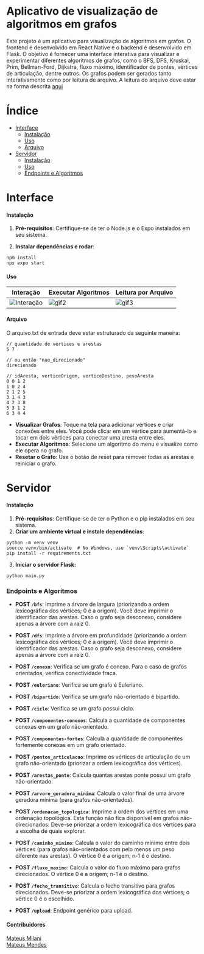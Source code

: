 # Aplicativo de visualização de algoritmos em grafos

Este projeto é um aplicativo para visualização de algoritmos em grafos. O frontend é desenvolvido em React Native e o backend é desenvolvido em Flask. O objetivo é fornecer uma interface interativa para visualizar e experimentar diferentes algoritmos de grafos, como o BFS, DFS, Kruskal, Prim, Bellman-Ford, Dijkstra, fluxo máximo, identificador de pontes, vértices de articulação, dentre outros. Os grafos podem ser gerados tanto interativamente como por leitura de arquivo. A leitura do arquivo deve estar na forma descrita [aqui](#arquivo)

# Índice


- [Interface](#interface)
  - [Instalação](#instalação)
  - [Uso](#uso)
  - [Arquivo](#arquivo)
- [Servidor](#servidor)
  - [Instalação](#instalação)
  - [Uso](#uso)
  - [Endpoints e Algoritmos](#endpoints-e-algoritmos)

# Interface

#### Instalação

1. **Pré-requisitos**: Certifique-se de ter o Node.js e o Expo instalados em seu sistema.

2. **Instalar dependências e rodar**:

```
npm install
npx expo start
```

#### Uso

| Interação                                                                                     | Executar Algoritmos                                                                      | Leitura por Arquivo                                                                         |
| --------------------------------------------------------------------------------------------- | ---------------------------------------------------------------------------------------- | ------------------------------------------------------------------------------------------- |
| ![Interação](https://github.com/user-attachments/assets/fba80817-efb5-45e7-99bc-7d23c46298fb) | ![gif2](https://github.com/user-attachments/assets/159b6c6c-ece2-4386-a552-4986b4128251) | ![gif3](https://github.com/user-attachments/assets/0a46cbe1-4e3a-4c3b-9e9d-e0861c9e7f0d)    |

#### Arquivo

O arquivo txt de entrada deve estar estruturado da seguinte maneira:

```
// quantidade de vértices e arestas
5 7

// ou então "nao_direcionado"
direcionado

// idAresta, verticeOrigem, verticeDestino, pesoAresta
0 0 1 2
1 0 2 4
2 1 2 5
3 1 4 3
4 2 3 8
5 3 1 2
6 3 4 4
```

- **Visualizar Grafos**: Toque na tela para adicionar vértices e criar conexões entre eles. Você pode clicar em um vértice para aumentá-lo e tocar em dois vértices para conectar uma aresta entre eles.
- **Executar Algoritmos**: Selecione um algoritmo do menu e visualize como ele opera no grafo.
- **Resetar o Grafo**: Use o botão de reset para remover todas as arestas e reiniciar o grafo.

# Servidor

#### Instalação

1. **Pré-requisitos**: Certifique-se de ter o Python e o pip instalados em seu sistema.
2. **Criar um ambiente virtual e instale dependências**:

```
python -m venv venv
source venv/bin/activate  # No Windows, use `venv\Scripts\activate`
pip install -r requirements.txt
```

3. **Iniciar o servidor Flask:**

```
python main.py
```

### Endpoints e Algoritmos

- **POST `/bfs`**: Imprime a árvore de largura (priorizando a ordem lexicográfica dos vértices; 0 é a origem). Você deve imprimir o identificador das arestas. Caso o grafo seja desconexo, considere apenas a árvore com a raiz 0.

- **POST `/dfs`**: Imprime a árvore em profundidade (priorizando a ordem lexicográfica dos vértices; 0 é a origem). Você deve imprimir o identificador das arestas. Caso o grafo seja desconexo, considere apenas a árvore com a raiz 0.

- **POST `/conexo`**: Verifica se um grafo é conexo. Para o caso de grafos orientados, verifica conectividade fraca.

- **POST `/euleriano`**: Verifica se um grafo é Euleriano.

- **POST `/bipartido`**: Verifica se um grafo não-orientado é bipartido.

- **POST `/ciclo`**: Verifica se um grafo possui ciclo.

- **POST `/componentes-conexos`**: Calcula a quantidade de componentes conexas em um grafo não-orientado.

- **POST `/componentes-fortes`**: Calcula a quantidade de componentes fortemente conexas em um grafo orientado.

- **POST `/pontos_articulacao`**: Imprime os vértices de articulação de um grafo não-orientado (priorizar a ordem lexicográfica dos vértices).

- **POST `/arestas_ponte`**: Calcula quantas arestas ponte possui um grafo não-orientado.

- **POST `/arvore_geradora_minima`**: Calcula o valor final de uma árvore geradora mínima (para grafos não-orientados).

- **POST `/ordenacao_topologica`**: Imprime a ordem dos vértices em uma ordenação topológica. Esta função não fica disponível em grafos não-direcionados. Deve-se priorizar a ordem lexicográfica dos vértices para a escolha de quais explorar.

- **POST `/caminho_minimo`**: Calcula o valor do caminho mínimo entre dois vértices (para grafos não-orientados com pelo menos um peso diferente nas arestas). O vértice 0 é a origem; n-1 é o destino.

- **POST `/fluxo_maximo`**: Calcula o valor do fluxo máximo para grafos direcionados. O vértice 0 é a origem; n-1 é o destino.

- **POST `/fecho_transitivo`**: Calcula o fecho transitivo para grafos direcionados. Deve-se priorizar a ordem lexicográfica dos vértices; o vértice 0 é o escolhido.

- **POST `/upload`**: Endpoint genérico para upload.


#### Contribuidores

[Mateus Milani](http://github.com/milanimateus) <br>
[Mateus Mendes](http://github.com/mateusMendes0/)